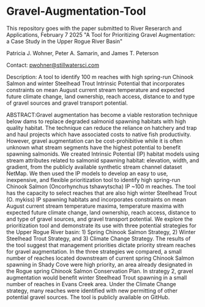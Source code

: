 # Gravel-Augmentation-Tool
This repository goes with the paper submitted to River Reserarch and Applications, February 7 2025
"A Tool for Prioritizing Gravel Augmentation: a Case Study in the Upper Rogue River Basin"

Patricia J. Wohner, Peter A. Samarin, and James T. Peterson

Contact: pwohner@stillwatersci.com 

Description:
A tool to identify 100 m reaches with high spring-run Chinook Salmon and winter Steelhead Trout Intrinsic Potential that incorporates constraints on mean August current stream temperature and expected future climate change, land ownership, reach access, distance to and type of gravel sources and gravel transport potential.

ABSTRACT:Gravel augmentation has become a viable restoration technique below dams to replace degraded salmonid spawning habitats with high quality habitat. The technique can reduce the reliance on hatchery and trap and haul projects which have associated costs to native fish productivity. However, gravel augmentation can be cost-prohibitive while it is often unknown what stream segments have the highest potential to benefit spawning salmonids. We created Intrinsic Potential (IP) habitat models using stream attributes related to salmonid spawning habitat: elevation, width, and gradient, from the publicly available synthetic stream channel dataset NetMap. We then used the IP models to develop an easy to use, inexpensive, and flexible prioritization tool to identify high spring-run Chinook Salmon (Oncorhynchus tshawytscha) IP ~100 m reaches. The tool has the capacity to select reaches that are also high winter Steelhead Trout (O. mykiss) IP spawning habitats and incorporates constraints on mean August current stream temperature maxima, temperature maxima with expected future climate change, land ownership, reach access, distance to and type of gravel sources, and gravel transport potential. We explore the prioritization tool and demonstrate its use with three potential strategies for the Upper Rogue River basin: 1) Spring Chinook Salmon Strategy, 2) Winter Steelhead Trout Strategy, and 3) Climate Change Strategy. The results of the tool suggest that management priorities dictate priority stream reaches for gravel augmentation. In the three strategies we compared, a small number of reaches located downstream of current spring Chinook Salmon spawning in Shady Cove were high priority, an area already designated in the Rogue spring Chinook Salmon Conservation Plan. In strategy 2, gravel augmentation would benefit winter Steelhead Trout spawning in a small number of reaches in Evans Creek area. Under the Climate Change strategy, many reaches were identified with new permitting of other potential gravel sources. The tool is publicly available on GitHub.
